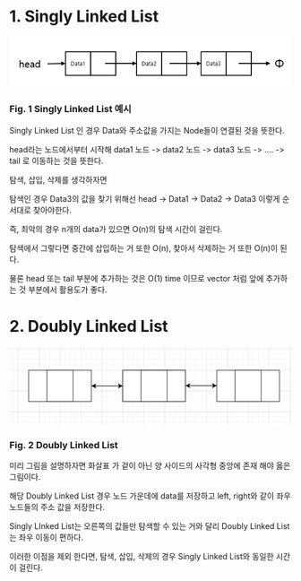 # 1. Singly Linked List

![Singly Linked List](https://github.com/hyul77/hyul-dictionary/blob/main/1.%EC%9E%90%EB%A3%8C%EA%B5%AC%EC%A1%B0/image/Singly%20Linked%20List.png?raw=true)

### Fig. 1 Singly Linked List 예시
 

Singly Linked List 인 경우 Data와 주소값을 가지는 Node들이 연결된 것을 뜻한다.

head라는 노드에서부터 시작해 data1 노드 -> data2 노드 -> data3 노드 -> .... -> tail 로 이동하는 것을 뜻한다.

 

탐색, 삽입, 삭제를 생각하자면

탐색인 경우 Data3의 값을 찾기 위해선 head -> Data1 -> Data2 -> Data3 이렇게 순서대로 찾아야한다.

즉, 최악의 경우 n개의 data가 있으면 O(n)의 탐색 시간이 걸린다.

 

탐색에서 그렇다면 중간에 삽입하는 거 또한 O(n), 찾아서 삭제하는 거 또한 O(n)이 된다.

물론 head 또는 tail 부분에 추가하는 것은 O(1) time 이므로 vector 처럼 앞에 추가하는 것 부분에서 활용도가 좋다.

 

# 2. Doubly Linked List


![Doubly Linked List](https://github.com/hyul77/hyul-dictionary/blob/main/1.%EC%9E%90%EB%A3%8C%EA%B5%AC%EC%A1%B0/image/Doubly%20Linked%20List.png?raw=true)

### Fig. 2 Doubly Linked List

미리 그림을 설명하자면 화살표 가 겉이 아닌 양 사이드의 사각형 중앙에 존재 해야 옳은 그림이다.

해당 Doubly Linked List 경우 노드 가운데에 data를 저장하고 left, right와 같이 좌우 노드들의 주소 값을 저장한다.

Singly LInked List는 오른쪽의 값들만 탐색할 수 있는 거와 달리 Doubly Linked List는 좌우 이동이 편하다.

이러한 이점을 제외 한다면, 탐색, 삽입, 삭제의 경우 Singly Linked List와 동일한 시간이 걸린다.
